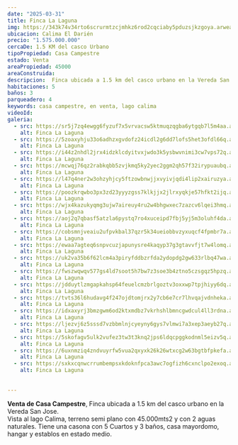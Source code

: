 ```yaml
---
date: "2025-03-31"
title: Finca La Laguna
img: https://343k74v34rto6scrurmtzcjmhkz6rod2cqciaby5pduzsjkzgoya.arweave.net/3zav8rvkZu9IUaRZPIksOrPouHoUBIAHHXjpmSVZM7A
ubicacion: Calima El Darién
precio: "1.575.000.000"
cercaDe: 1.5 KM del casco Urbano 
tipoPropiedad: Casa Campestre
estado: Venta
areaPropiedad: 45000
areaConstruida: 
descripcion:  Finca ubicada a 1.5 km del casco urbano en la Vereda San Jose, vista al lago, terreno semi plano y con agua natural. Tiene una casona, casa mayordomo y establos en estado medio. 
habitaciones: 5
baños: 3
parqueadero: 4
keywords: casa campestre, en venta, lago calima
videoId: 
galeria:
  - src: https://sr5j7zq4ewgg6fyzuf7x5vrvacsw5ktmuqzqgba6ytgqb7l5m4aa.arweave.net/lHqf5hwljG8XGaF_ftY1AKVuqmykMwMEHsTNAP19ZwA
    alt: Finca La Laguna
  - src: https://5zoaxyhju33o6adhzxgvdofz24icdl2g6dd7lofs5het3ofdl66q.arweave.net/7lwL4Omm9u8AZ83NUbi51xAhr0bwx_W4sunJPbijX70
    alt: Finca La Laguna
  - src: https://i44z2nhdl2jrx4idzklcdyitvxjwdo3k5ysbwvnimi3cw7vps72q.arweave.net/RzmdNONekxvxA8qWIeETrdNhu2ruJBtVqGI2K36vl_U
    alt: Finca La Laguna
  - src: https://mcwqj76qz2rabkqbb5zvjkmq5ky2yec2ggm2qh57f32irypuaubq.arweave.net/YK0E_9DOogCqAQ9zVKmQ6rGsEFoxmagfvy70iOH0BQM
    alt: Finca La Laguna
  - src: https://l47q4ner2w3ohzyhjcy5ftzowbnwjjxvyivjqdi4lip2xairuzya.arweave.net/Xz8ONJHVtuPnB0ix0s8usFtkpvXCKpgNHFofq4ERpnA
    alt: Finca La Laguna
  - src: https://poozkrqwbo3px3zd23yyyzgss7klkjjx2jlrxyqkje57hfkt2ijq.arweave.net/e52VRhYLtvvvI9bxjGTSl9S1JTfSVxviCkk785VT0hM
    alt: Finca La Laguna
  - src: https://wjx4kazukyqmg3ujw7aireuy4ru2w4bhgwxec7zazcv6lqei3hmq.arweave.net/sm_FAzRWIMNuibfAiJKY5GmrcCc1rkF_IMir5cCI2dk
    alt: Finca La Laguna
  - src: https://aoj2q7qbasf5atzla6pystq7ro4xuceipd7fbj5yj5m3oluhf4da.arweave.net/A5OofgEEi9BPKwefiU4fi7l6CIh4_lCnuE9Zty6HLwY
    alt: Finca La Laguna
  - src: https://cobsmnjveaiu2ufpvkbal37qzr5k34ueiobbvzyxuqcf4fpmbr7a.arweave.net/E4MmNTUgEU1Qr6qCBe_wzHqt8oRDghrnF6QEXhXsDH4
    alt: Finca La Laguna
  - src: https://ewaa7agteq6snpvcuzjapunysre4kaqyp37g3gtavvfjt7w4lomq.arweave.net/JYAPgNMkPSa-oqZSB9G4lEnFAhh-_m2aYK1Kmf7cW5k
    alt: Finca La Laguna
  - src: https://uk2va35b6f62lcm4a3piryfddbzrfda2ydopdg2gw633rlbq47wa.arweave.net/orVQb6HxfaWJnAbeiOCjGHMSjBrA3PGbRre3uKww5-w
    alt: Finca La Laguna
  - src: https://fwszwqwqv577gs4ld7soot5h7bw7z3soe3b4ztno5czsgqz5hpzq.arweave.net/LaWbQtCvf_NLix_k50-n-G387k4mw8zNruizI0M9O_M
    alt: Finca La Laguna
  - src: https://jdduytlzmgapkahsp64feuelcmzbrlgoztv3oxxwp7tpjhiyy6dq.arweave.net/SMdMTXlhgPUA8n-4UlCLEzIYrM7M67de9n_m9J0Yx4c
    alt: Finca La Laguna
  - src: https://tvts36l6hudavg4f247ojdtomjrx2y7cb6e7cr7lhvqajvdnheka.arweave.net/nWct-X49Bgqbhdc-5I5uYmN9Y-IPifFH6z1gBNRtORQ
    alt: Finca La Laguna
  - src: https://idxaxyrj3bmzgwm6od2ktxmdbz7vkrhshlbmncgwdcul4ll3rdna.arweave.net/QO4L4inYWZNZnnD0qd2DDn9VRPI6wsaI1hiovi17iNo
    alt: Finca La Laguna
  - src: https://ljezvj6z5sssd7vzbbmlnjcyeyny6gys7vlmwi7a3xep3aeyb27q.arweave.net/Wkmap9nspSH-uQhYtqRYJhuPGxL9Vssj4N3I_YCYDr8
    alt: Finca La Laguna
  - src: https://5skofagv5ulk2vufez3tw3t3knq2jps6ldqcpggkodnml5eizv5q.arweave.net/7JTigNXtFq1WhSZ3O257U2Gkvl5Y4CeYynDaxfSIzXs
    alt: Finca La Laguna
  - src: https://6uxnmziq4zndvuyrfw5vua2qxyxk26k26wtxcg2w63bgtbfpkefa.arweave.net/9S7WZRDmWjrTES27WgNQvi6teVr1p3EbVvbCaYSvUQo
    alt: Finca La Laguna
  - src: https://sxkxcqnwcrrumbempsxkdoknfpca3awc7ogfizh6cxnclpo2exoq.arweave.net/ldVxQbYUY0YEjHyuoblNK8QNgsL7jFRk_hXaJb3aJd0
    alt: Finca La Laguna
  
    
---
```


**Venta de Casa Campestre**, Finca ubicada a 1.5 km del casco urbano en la Vereda San Jose. <br> 
Vista al lago Calima, terreno semi plano con 45.000mts2 y con 2 aguas naturales. Tiene una casona con 5 Cuartos y 3 baños, casa mayordomo, hangar y establos en estado medio.  <br><br>

 <br><br>